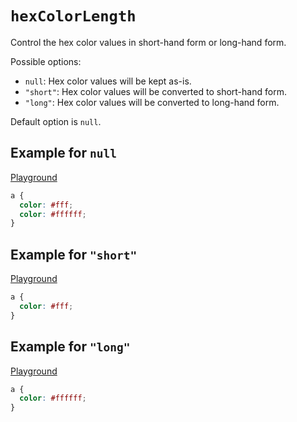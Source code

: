 # `hexColorLength`

Control the hex color values in short-hand form or long-hand form.

Possible options:

- `null`: Hex color values will be kept as-is.
- `"short"`: Hex color values will be converted to short-hand form.
- `"long"`: Hex color values will be converted to long-hand form.

Default option is `null`.

## Example for `null`

[Playground](https://malva-play.vercel.app/?code=H4sIAAAAAAAAA0tUqOZSUEjOz8kvslJQTktLs0blgkVqAf9LeqomAAAA&config=H4sIAAAAAAAAA6vmqgUAqLu%2BcwMAAAA%3D&syntax=css)

```css
a {
  color: #fff;
  color: #ffffff;
}
```

## Example for `"short"`

[Playground](https://malva-play.vercel.app/?code=H4sIAAAAAAAAA0tUqOZSUEjOz8kvslJQTgMDa65aADLG74sXAAAA&config=H4sIAAAAAAAAA6vmUlBQykitcM7PyS%2FySc1LL8lQslJQKs7ILypR4qoFAAuXqYIfAAAA&syntax=css)

```css
a {
  color: #fff;
}
```

## Example for `"long"`

[Playground](https://malva-play.vercel.app/?code=H4sIAAAAAAAAA0tUqOZSUEjOz8kvslJQTktLs%2BaqBQABymepFAAAAA%3D%3D&config=H4sIAAAAAAAAA6vmUlBQykitcM7PyS%2FySc1LL8lQslJQysnPS1fiqgUAuPAwgx4AAAA%3D&syntax=css)

```css
a {
  color: #ffffff;
}
```
